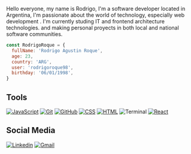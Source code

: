 Hello everyone, my name is Rodrigo, I'm a software developer located in Argentina, I'm passionate about the world of technology, especially web development .
I'm currently studing IT and frontend architecture technologies. and making personal proyects in both local and national software communities.
```javascript
const RodrigoRoque = {
  fullName: 'Rodrigo Agustin Roque',
  age: 23,
  country: 'ARG',
  user: 'rodrigoroque98',
  birthday: '06/01/1998',
}
```
## Tools
[![JavaScript](https://img.shields.io/badge/-JavaScript-yellow?logo=javascript&logoColor=black&style=for-the-badge)](https://developer.mozilla.org/es/docs/Web/JavaScript)
[![Git](https://img.shields.io/badge/-Git-F05032?logo=git&logoColor=white&style=for-the-badge)](https://git-scm.com/)
[![GitHub](https://img.shields.io/badge/-GitHub-181717?logo=github&logoColor=white&style=for-the-badge)](https://github.com/home)
[![CSS](https://img.shields.io/badge/-CSS-1572B6?logo=css3&logoColor=white&style=for-the-badge)](https://developer.mozilla.org/es/docs/Web/CSS)
[![HTML](https://img.shields.io/badge/-HTML-E34F26?logo=html5&logoColor=white&style=for-the-badge)](https://developer.mozilla.org/es/docs/Web/HTML)
![Terminal](https://img.shields.io/badge/-Terminal-4D4D4D?logo=windows-terminal&logoColor=white&style=for-the-badge)
[![React](https://img.shields.io/badge/-React-61DAFB?logo=react&logoColor=black&style=for-the-badge)](https://reactjs.org/)

## Social Media
[![Linkedin](https://shields.io/badge/-LinkedIn-0A66C2?logo=linkedin&logoColor=white&style=for-the-badge)](https://https://www.linkedin.com/in/rodrigo-roque98/)
[![Gmail](https://img.shields.io/badge/Gmail-D14836?style=for-the-badge&logo=Gmail&logoColor=white)](mailto:rodrigoagustinroque5@gmail.com)
